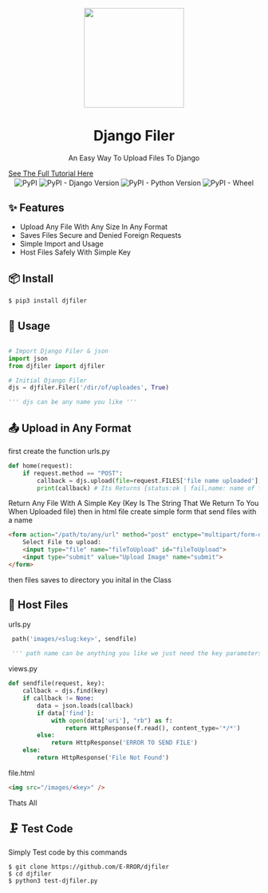 <p align="center">
    <img width="200" src="https://raw.githubusercontent.com/E-RROR/djfiler/master/djfiler/d376573d-c0f3-4fde-8467-952d7ffada1d_200x200.png" />
</p>

<h1 align="center">Django Filer</h1>
<p align="center">An Easy Way To Upload Files To Django</p>
<a align="center" href="https://sinafarhadi.ir/How-To-Upload-Files-In-Django/">See The Full Tutorial Here</a>
<div align="center">
<img align="center" alt="PyPI" src="https://img.shields.io/pypi/v/djfiler?color=%23cccc&label=version&style=plastic" />
<img align="center" alt="PyPI - Django Version" src="https://img.shields.io/pypi/djversions/djangorestframework" />
<img align="center" alt="PyPI - Python Version" src="https://img.shields.io/pypi/pyversions/djfiler" />
<img align="center" alt="PyPI - Wheel" src="https://img.shields.io/pypi/wheel/djfiler" />
</div>

## ✨ Features

- Upload Any File With Any Size In Any Format
- Saves Files Secure and Denied Foreign Requests
- Simple Import and Usage
- Host Files Safely With Simple Key

## 📦 Install

```bash
$ pip3 install djfiler
```

## 🔨 Usage

```python

# Import Django Filer & json
import json
from djfiler import djfiler

# Initial Django Filer
djs = djfiler.Filer('/dir/of/uploades', True)

''' djs can be any name you like '''
```

## 📤 Upload in Any Format
first create the function
urls.py
```python
def home(request):
    if request.method == "POST":
        callback = djs.upload(file=request.FILES['file name uploaded'], name="Optional" )
        print(callback) # Its Returns {status:ok | fail,name: name of file ( Its Key Of File ),type: type of file }
```
Return Any File With A Simple Key (Key Is The String That We Return To You When Uploaded file)
then in html file create simple form that send files with a name
```html
<form action="/path/to/any/url" method="post" enctype="multipart/form-data">
    Select File to upload:
    <input type="file" name="fileToUpload" id="fileToUpload">
    <input type="submit" value="Upload Image" name="submit">
</form>
```
then files saves to directory you inital in the Class

## 🎯 Host Files

urls.py
```python
 path('images/<slug:key>', sendfile)
 
 ''' path name can be anything you like we just need the key parameters '''
```
views.py
```python
def sendfile(request, key):
    callback = djs.find(key)
    if callback != None:
        data = json.loads(callback)
        if data['find']:
            with open(data['uri'], "rb") as f:
                return HttpResponse(f.read(), content_type='*/*')
        else:
            return HttpResponse('ERROR TO SEND FILE')
    else:
        return HttpResponse('File Not Found')
```
file.html
```html
<img src="/images/<key>" />
```
Thats All

## 🗜️ Test Code
Simply Test code by this commands
```shell
$ git clone https://github.com/E-RROR/djfiler
$ cd djfiler
$ python3 test-djfiler.py
```

